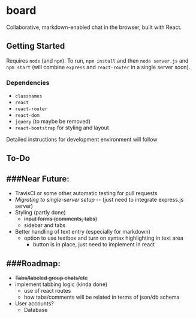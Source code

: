# board
Collaborative, markdown-enabled chat in the browser, built with React.

## Getting Started
Requires `node` (and `npm`).
To run, `npm install` and then `node server.js` and `npm start` (will combine `express` and `react-router`
in a single server soon).
### Dependencies
* `classnames`
* `react`
* `react-router`
* `react-dom`
* `jquery` (to maybe be removed)
* `react-bootstrap` for styling and layout

Detailed instructions for development environment will follow

## To-Do
###Near Future:
-----
* TravisCI or some other automatic testing for pull requests
* *Migrating to single-server setup* -- (just need to integrate express.js server)
* Styling (partly done)
  * ~~input forms (comments, tabs)~~
  * sidebar and tabs
* Better handling of text entry (especially for markdown)
  * option to use textbox and turn on syntax highlighting in text area
    * button is in place, just need to implement in react


###Roadmap:
------
* ~~Tabs/labeled group chats/etc~~
* implement tabbing logic (kinda done)
  * use of react routes
  * how tabs/comments will be related in terms of json/db schema
* User accounts?
  * Database
